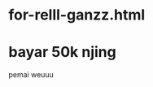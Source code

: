 # for-relll-ganzz.html
<!DOCTYPE html>
<html>
  <head>
    <title>pemaiii!</title>
  </head>
  <body>
    <h1>bayar 50k njing</h1>
    <p>pemai weuuu</p>
  </body>
</html>
